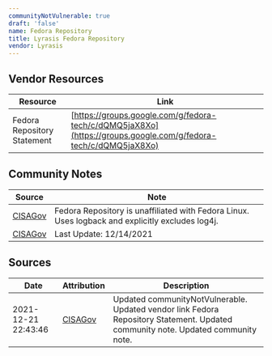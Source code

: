 ```yaml
---
communityNotVulnerable: true
draft: 'false'
name: Fedora Repository
title: Lyrasis Fedora Repository
vendor: Lyrasis
---
```


## Vendor Resources
| Resource | Link |
| --- | --- |
| Fedora Repository Statement | [https://groups.google.com/g/fedora-tech/c/dQMQ5jaX8Xo](https://groups.google.com/g/fedora-tech/c/dQMQ5jaX8Xo) |


## Community Notes
| Source | Note |
| --- | --- |
| [CISAGov](https://raw.githubusercontent.com/cisagov/log4j-affected-db/develop/README.md) | Fedora Repository is unaffiliated with Fedora Linux.  Uses logback and explicitly excludes log4j. |
| [CISAGov](https://raw.githubusercontent.com/cisagov/log4j-affected-db/develop/README.md) | Last Update: 12/14/2021 |

## Sources
| Date | Attribution | Description |
| --- | --- | --- |
| 2021-12-21 22:43:46 | [CISAGov](https://raw.githubusercontent.com/cisagov/log4j-affected-db/develop/README.md) | Updated communityNotVulnerable. Updated vendor link Fedora Repository Statement. Updated community note. Updated community note.  |
